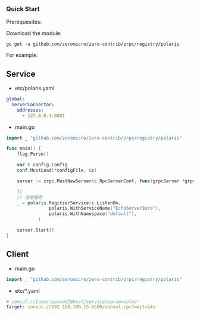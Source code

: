 ### Quick Start

Prerequesites:

Download the module:

```console
go get -u github.com/zeromicro/zero-contrib/zrpc/registry/polaris
```

For example:

## Service

- etc/polaris.yaml

```yaml
global:
  serverConnector:
    addresses:
      - 127.0.0.1:8091
```

- main.go

```go
import _ "github.com/zeromicro/zero-contrib/zrpc/registry/polaris"

func main() {
	flag.Parse()

	var c config.Config
	conf.MustLoad(*configFile, &c)

	server := zrpc.MustNewServer(c.RpcServerConf, func(grpcServer *grpc.Server) {

	})
	// 注册服务
	_ = polaris.RegitserService(c.ListenOn, 
                polaris.WithServiceName("EchoServerZero"),
                polaris.WithNamespace("default"),
            )

	server.Start()
}
```

## Client

- main.go

```go
import _ "github.com/zeromicro/zero-contrib/zrpc/registry/polaris"
```

- etc/\*.yaml

```yaml
# consul://[user:passwd]@host/service?param=value'
Target: consul://192.168.100.15:8500/consul.rpc?wait=14s
```
